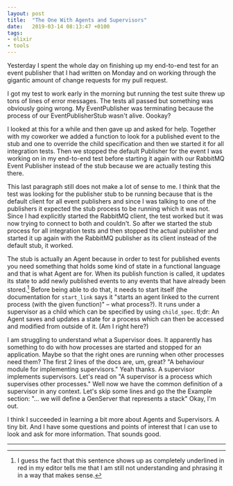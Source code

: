 ```yaml
---
layout: post
title:  "The One With Agents and Supervisors"
date:   2019-03-14 08:13:47 +0100
tags: 
- elixir
- tools
---
```


Yesterday I spent the whole day on finishing up my end-to-end test for an event publisher that I had written on Monday and on working through the gigantic amount of change requests for my pull request.

I got my test to work early in the morning but running the test suite threw up tons of lines of error messages. The tests all passed but something was obviously going wrong. My EventPublisher was terminating because the process of our EventPublisherStub wasn't alive. Oookay?

I looked at this for a while and then gave up and asked for help. Together with my coworker we added a function to look for a published event to the stub and one to override the child specification and then we started it for all integration tests. Then we stopped the default Publisher for the event I was working on in my end-to-end test before starting it again with our RabbitMQ Event Publisher instead of the stub because we are actually testing this there.

This last paragraph still does not make a lot of sense to me. I think that the test was looking for the publisher stub to be running because that is the default client for all event publishers and since I was talking to one of the publishers it expected the stub process to be running which it was not. Since I had explicitly started the RabbitMQ client, the test worked but it was now trying to connect to both and couldn't. So after we started the stub process for all integration tests and then stopped the actual publisher and started it up again with the RabbitMQ publisher as its client instead of the default stub, it worked.

The stub is actually an Agent because in order to test for published events you need something that holds some kind of state in a functional language and that is what Agent are for. When its publish function is called, it updates its state to add newly published events to any events that have already been stored.[^1] Before being able to do that, it needs to start itself (the documentation for `start_link` says it "starts an agent linked to the current process (with the given function)" – what process?). It runs under a supervisor as a child which can be specified by using `child_spec`.
tl;dr: An Agent saves and updates a state for a process which can then be accessed and modified from outside of it. (Am I right here?)

I am struggling to understand what a Supervisor does. It apparently has something to do with how processes are started and stopped for an application. Maybe so that the right ones are running when other processes need them? The first 2 lines of the docs are, um, great? "A behaviour module for implementing supervisors." Yeah thanks. A supervisor implements supervisors. Let's read on "A supervisor is a process which supervises other processes." Well now we have the common definition of a supervisor in any context. Let's skip some lines and go the the Example section: "... we will define a GenServer that represents a stack" Okay, I'm out.

I think I succeeded in learning a bit more about Agents and Supervisors. A tiny bit. And I have some questions and points of interest that I can use to look and ask for more information. That sounds good.


---

[^1]: I guess the fact that this sentence shows up as completely underlined in red in my editor tells me that I am still not understanding and phrasing it in a way that makes sense.  
